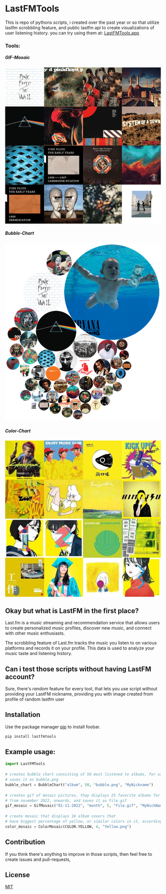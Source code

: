 # LastFMTools

This is repo of pythons scripts, i created over the past year or so that utilize
lastfm scrobbling feature, and public lastfm api to create visualizations of user listening history.
you can try using them at: [LastFMTools.app](https://sea-lion-app-rlgof.ondigitalocean.app)

### Tools:

##### GIF-Mosaic

![alt text](https://github.com/Heroesluk/azure2/blob/add_other/static/examples/movie2readme.gif)

##### Bubble-Chart

![alt text](https://github.com/Heroesluk/azure2/blob/add_other/static/examples/example2readme.png)

##### Color-Chart

![alt text](https://github.com/Heroesluk/azure2/blob/add_other/static/examples/colormosaicreadme.jpg)

## Okay but what is LastFM in the first place?

Last.fm is a music streaming and recommendation service that allows users to create personalized music profiles,
discover new music, and connect with other music enthusiasts.

The scrobbling feature of Last.fm tracks the music you listen to on various platforms and records it on your profile.
This data is used to analyze your music taste and listening history.

## Can i test those scripts without having LastFM account? 

Sure, there's *random* feature for every tool, that lets you use script without providing your
LastFM nickname, providing you with image created from profile of random lastfm user

## Installation

Use the package manager [pip](https://pip.pypa.io/en/stable/) to install foobar.

```bash
pip install lastfmtools
```

## Example usage:

```python
import LastFMTools

# creates bubble chart consisting of 50 most listened to albums, for user MyNickname, and 
# saves it as bubble.png
bubble_chart = BubbleChart("album", 50, "bubble.png", "MyNickname")

# creates gif of mosaic pictures, thay displays 25 favorite albums for each month,
# from november 2022, onwards, and saves it as File.gif  
gif_mosaic = GifMosaic("01-11-2022", "month", 5, "File.gif", "MyNickName")

# create mosaic that displays 16 album covers that 
# have biggest percentage of yellow, or similar colors in it, according to [CIE94](https://en.wikipedia.org/wiki/Color_difference#CIE94)
color_mosaic = ColorMosaic(COLOR.YELLOW, 4, "Yellow.png")

```

## Contribution

If you think there's anything to improve in those scripts,
then feel free to create issues and pull-requests,

## License

[MIT](https://choosealicense.com/licenses/mit/)
